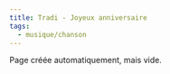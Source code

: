 ```yaml
---
title: Tradi - Joyeux anniversaire
tags:
  - musique/chanson
---
```


Page créée automatiquement, mais vide.
